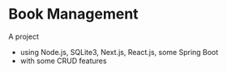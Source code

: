 # Book Management

A project

- using Node.js, SQLite3, Next.js, React.js, some Spring Boot
- with some CRUD features
